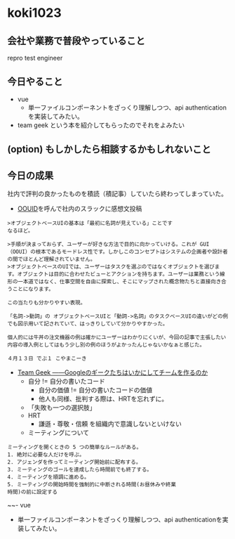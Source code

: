 # koki1023


## 会社や業務で普段やっていること
repro test engineer

## 今日やること

- vue
  - 単一ファイルコンポーネントをざっくり理解しつつ、api authenticationを実装してみたい。
- team geek という本を紹介してもらったのでそれをよみたい

## (option) もしかしたら相談するかもしれないこと


## 今日の成果
社内で評判の良かったものを積読（積記事）していたら終わってしまっていた。
- [OOUID](https://www.sociomedia.co.jp/7279)を呼んで社内のスラックに感想文投稿
```
>オブジェクトベースUIの基本は「最初に名詞が見えている」ことです
なるほど。

>手順が決まっておらず、ユーザーが好きな方法で目的に向かっていける。これが GUI（OOUI）の根本であるモードレス性です。しかしこのコンセプトはシステムの企画者や設計者の間でほとんど理解されていません。
>オブジェクトベースのUIでは、ユーザーはタスクを選ぶのではなくオブジェクトを選びます。オブジェクトは目的に合わせたビューとアクションを持ちます。ユーザーは業務という線形の一本道ではなく、仕事空間を自由に探索し、そこにマップされた概念物たちと直接向き合うことになります。

この当たりも分かりやすい表現。

「名詞->動詞」の オブジェクトベースUIと「動詞->名詞」のタスクベースUIの違いがどの例でも図示用いて記されていて、はっきりしていて分かりやすかった。

個人的には牛丼の注文機器の例は確かにユーザーはわかりにくいが、今回の記事で主張したい内容の導入例としてはもう少し別の例のほうがよかったんじゃないかなぁと感じた。

４月１３日 でぶ１ こやまこーき
```
- [Team Geek ――Googleのギークたちはいかにしてチームを作るのか](https://www.oreilly.co.jp/books/9784873116303/)
  - 自分 != 自分の書いたコード
    - 自分の価値 != 自分の書いたコードの価値
    - 他人も同様、批判する際は、HRTを忘れずに。
  - 「失敗も一つの選択肢」
  - HRT
    - 謙遜・尊敬・信頼 を組織内で意識しないといけない
  - ミーティングについて
```
ミーティングを開くときの 5 つの簡単なルールがある。
1. 絶対に必要な人だけを呼ぶ。
2. アジェンダを作ってミーティング開始前に配布する。
3. ミーティングのゴールを達成したら時間前でも終了する。
4. ミーティングを順調に進める。
5. ミーティングの開始時間を強制的に中断される時間(お昼休みや終業
時間)の前に設定する
```

~~- vue
  - 単一ファイルコンポーネントをざっくり理解しつつ、api authenticationを実装してみたい。
